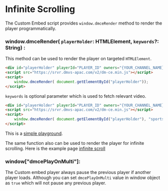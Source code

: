 # Infinite Scrolling

The Custom Embed script provides `window.dmceRender` method to render the player programmatically.

### window.dmceRender( `playerHolder`: HTMLElement, `keywords`?: String) :

This method can be used to render the player on targeted `HTMLElement`.

```html
<div id="playerHolder" playerId="PLAYER_ID" owners="{YOUR_CHANNEL_NAME}" videoId="{VIDEO_ID}" ></div>
<script src="https://srvr.dmvs-apac.com/v2/dm-ce.min.js"></script>
<script>
    window.dmceRender( document.getElementById("playerHolder"));
</script>
```

`keywords` is optional parameter which is used to fetch relevant video.
```html
<div id="playerHolder" playerId="PLAYER_ID" owners="{YOUR_CHANNEL_NAME}" sort="relevance" ></div>
<script src="https://srvr.dmvs-apac.com/v2/dm-ce.min.js"></script>
<script>
    window.dmceRender( document.getElementById("playerHolder"), "sports,football");
</script>
```

This is a [simple playground](https://dailymotion-pro-services.github.io/custom-embed-v2/examples/render_player/).


The same function also can be used to render the player for infinite scrolling. Here is the example page
[infinite scroll](https://dailymotion-pro-services.github.io/custom-embed-v2/examples/infinite_scroll/)


### window["dmcePlayOnMulti"]:

The Custom embed player always pause the previous player if another player loads. Although you can set `dmcePlayOnMulti` value in window object as `true` which will not pause any previous player.

